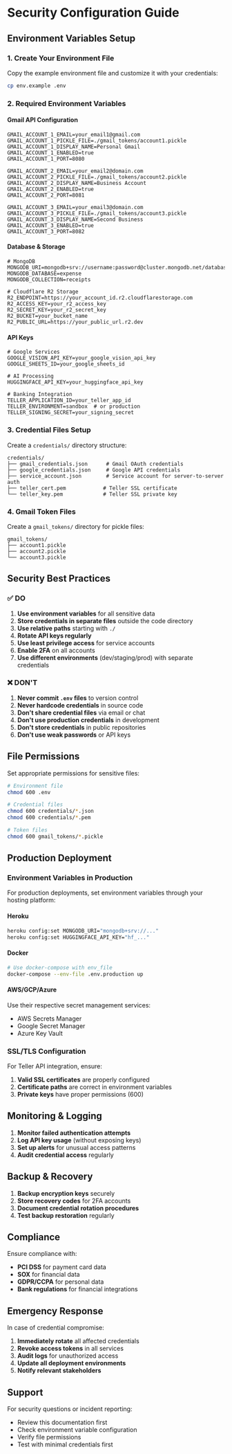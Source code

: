 # Security Configuration Guide

## Environment Variables Setup

### 1. Create Your Environment File

Copy the example environment file and customize it with your credentials:

```bash
cp env.example .env
```

### 2. Required Environment Variables

#### Gmail API Configuration
```env
GMAIL_ACCOUNT_1_EMAIL=your_email1@gmail.com
GMAIL_ACCOUNT_1_PICKLE_FILE=./gmail_tokens/account1.pickle
GMAIL_ACCOUNT_1_DISPLAY_NAME=Personal Gmail
GMAIL_ACCOUNT_1_ENABLED=true
GMAIL_ACCOUNT_1_PORT=8080

GMAIL_ACCOUNT_2_EMAIL=your_email2@domain.com
GMAIL_ACCOUNT_2_PICKLE_FILE=./gmail_tokens/account2.pickle
GMAIL_ACCOUNT_2_DISPLAY_NAME=Business Account
GMAIL_ACCOUNT_2_ENABLED=true
GMAIL_ACCOUNT_2_PORT=8081

GMAIL_ACCOUNT_3_EMAIL=your_email3@domain.com
GMAIL_ACCOUNT_3_PICKLE_FILE=./gmail_tokens/account3.pickle
GMAIL_ACCOUNT_3_DISPLAY_NAME=Second Business
GMAIL_ACCOUNT_3_ENABLED=true
GMAIL_ACCOUNT_3_PORT=8082
```

#### Database & Storage
```env
# MongoDB
MONGODB_URI=mongodb+srv://username:password@cluster.mongodb.net/database_name
MONGODB_DATABASE=expense
MONGODB_COLLECTION=receipts

# Cloudflare R2 Storage
R2_ENDPOINT=https://your_account_id.r2.cloudflarestorage.com
R2_ACCESS_KEY=your_r2_access_key
R2_SECRET_KEY=your_r2_secret_key
R2_BUCKET=your_bucket_name
R2_PUBLIC_URL=https://your_public_url.r2.dev
```

#### API Keys
```env
# Google Services
GOOGLE_VISION_API_KEY=your_google_vision_api_key
GOOGLE_SHEETS_ID=your_google_sheets_id

# AI Processing
HUGGINGFACE_API_KEY=your_huggingface_api_key

# Banking Integration
TELLER_APPLICATION_ID=your_teller_app_id
TELLER_ENVIRONMENT=sandbox  # or production
TELLER_SIGNING_SECRET=your_signing_secret
```

### 3. Credential Files Setup

Create a `credentials/` directory structure:

```
credentials/
├── gmail_credentials.json      # Gmail OAuth credentials
├── google_credentials.json     # Google API credentials  
├── service_account.json        # Service account for server-to-server auth
├── teller_cert.pem            # Teller SSL certificate
└── teller_key.pem             # Teller SSL private key
```

### 4. Gmail Token Files

Create a `gmail_tokens/` directory for pickle files:

```
gmail_tokens/
├── account1.pickle
├── account2.pickle
└── account3.pickle
```

## Security Best Practices

### ✅ DO

1. **Use environment variables** for all sensitive data
2. **Store credentials in separate files** outside the code directory
3. **Use relative paths** starting with `./` 
4. **Rotate API keys regularly**
5. **Use least privilege access** for service accounts
6. **Enable 2FA** on all accounts
7. **Use different environments** (dev/staging/prod) with separate credentials

### ❌ DON'T

1. **Never commit `.env` files** to version control
2. **Never hardcode credentials** in source code
3. **Don't share credential files** via email or chat
4. **Don't use production credentials** in development
5. **Don't store credentials** in public repositories
6. **Don't use weak passwords** or API keys

## File Permissions

Set appropriate permissions for sensitive files:

```bash
# Environment file
chmod 600 .env

# Credential files
chmod 600 credentials/*.json
chmod 600 credentials/*.pem

# Token files
chmod 600 gmail_tokens/*.pickle
```

## Production Deployment

### Environment Variables in Production

For production deployments, set environment variables through your hosting platform:

#### Heroku
```bash
heroku config:set MONGODB_URI="mongodb+srv://..."
heroku config:set HUGGINGFACE_API_KEY="hf_..."
```

#### Docker
```bash
# Use docker-compose with env_file
docker-compose --env-file .env.production up
```

#### AWS/GCP/Azure
Use their respective secret management services:
- AWS Secrets Manager
- Google Secret Manager  
- Azure Key Vault

### SSL/TLS Configuration

For Teller API integration, ensure:

1. **Valid SSL certificates** are properly configured
2. **Certificate paths** are correct in environment variables
3. **Private keys** have proper permissions (600)

## Monitoring & Logging

1. **Monitor failed authentication attempts**
2. **Log API key usage** (without exposing keys)
3. **Set up alerts** for unusual access patterns
4. **Audit credential access** regularly

## Backup & Recovery

1. **Backup encryption keys** securely
2. **Store recovery codes** for 2FA accounts
3. **Document credential rotation procedures**
4. **Test backup restoration** regularly

## Compliance

Ensure compliance with:

- **PCI DSS** for payment card data
- **SOX** for financial data
- **GDPR/CCPA** for personal data
- **Bank regulations** for financial integrations

## Emergency Response

In case of credential compromise:

1. **Immediately rotate** all affected credentials
2. **Revoke access tokens** in all services
3. **Audit logs** for unauthorized access
4. **Update all deployment environments**
5. **Notify relevant stakeholders**

## Support

For security questions or incident reporting:
- Review this documentation first
- Check environment variable configuration
- Verify file permissions
- Test with minimal credentials first 
